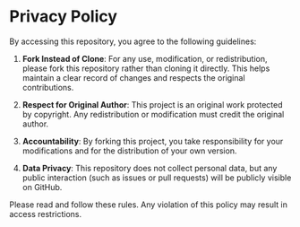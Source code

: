 # Privacy Policy

By accessing this repository, you agree to the following guidelines:

1. **Fork Instead of Clone**: For any use, modification, or redistribution, please fork this repository rather than cloning it directly. This helps maintain a clear record of changes and respects the original contributions.

2. **Respect for Original Author**: This project is an original work protected by copyright. Any redistribution or modification must credit the original author.

3. **Accountability**: By forking this project, you take responsibility for your modifications and for the distribution of your own version.

4. **Data Privacy**: This repository does not collect personal data, but any public interaction (such as issues or pull requests) will be publicly visible on GitHub.

Please read and follow these rules. Any violation of this policy may result in access restrictions.

